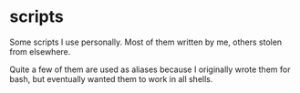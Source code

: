 scripts
=======

Some scripts I use personally. Most of them written by me, others
stolen from elsewhere.

Quite a few of them are used as aliases because I originally wrote
them for bash, but eventually wanted them to work in all shells.
